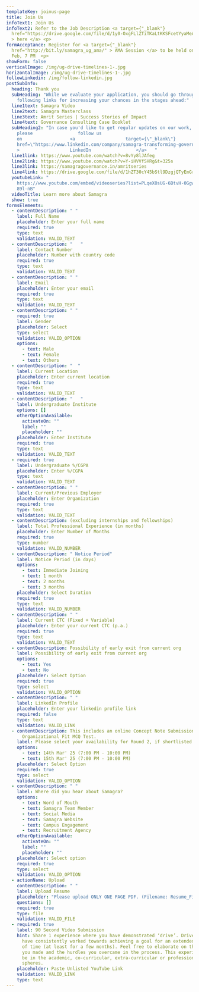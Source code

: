 ```yaml
---
templateKey: joinus-page
title: Join Us
infoText1: Join Us
infoText2: Refer to the Job Description <a target={"_blank"}
  href="https://drive.google.com/file/d/1y0-OxgFLlZTiTKaLtKKSFcetYyaMeAT3/view?usp=sharing"
  > here </a> <p>
formAcceptance: Register for <a target={"_blank"}
  href="http://bit.ly/samagra_ug_ama/" > AMA Session </a> to be held on 24th
  Feb, 7 PM  <p>
showForm: false
verticalImage: /img/ug-drive-timelines-1-.jpg
horizontalImage: /img/ug-drive-timelines-1-.jpg
followLinkedin: /img/follow-linkedin.jpg
postSubInfo:
  heading: Thank you
  subHeading: "While we evaluate your application, you should go through the
    following links for increasing your chances in the stages ahead:"
  line1text: Samagra Video
  line2text: Samagra Masterclass
  line3text: Amrit Series | Success Stories of Impact
  line4text: Governance Consulting Case Booklet
  subHeading2: "In case you'd like to get regular updates on our work,
    please                 follow us
    on                  <a                   target={\"_blank\"}                   \
    href=\"https://www.linkedin.com/company/samagra-transforming-governance/\"                 \
    >                   LinkedIn                 </a>   "
  line1link: https://www.youtube.com/watch?v=8vYy8lJAfeg
  line2link: https://www.youtube.com/watch?v=Y-iHVVfSHRg&t=325s
  line3link: https://samagragovernance.in/amritseries
  line4link: https://drive.google.com/file/d/1hZT30cY45bStl9DzgjQTyEmGr2kCNnWg/view
  youtubeLink: "
    https://www.youtube.com/embed/videoseries?list=PLqeXOsUG-6BtvH-0GgwRGX9Z2uO\
    89l-nB"
  videoTitle: Learn more about Samagra
  show: true
formsElements:
  - contentDescription: " "
    label: Full Name
    placeholder: Enter your full name
    required: true
    type: text
    validation: VALID_TEXT
  - contentDescription: "   "
    label: Contact Number
    placeholder: Number with country code
    required: true
    type: text
    validation: VALID_TEXT
  - contentDescription: " "
    label: Email
    placeholder: Enter your email
    required: true
    type: text
    validation: VALID_TEXT
  - contentDescription: " "
    required: true
    label: Gender
    placeholder: S﻿elect
    type: select
    validation: VALID_OPTION
    options:
      - text: Male
      - text: Female
      - text: Others
  - contentDescription: "  "
    label: Current Location
    placeholder: Enter current location
    required: true
    type: text
    validation: VALID_TEXT
  - contentDescription: "   "
    label: Undergraduate Institute
    options: []
    otherOptionAvailable:
      activateOn: ""
      label: ""
      placeholder: ""
    placeholder: Enter Institute
    required: true
    type: text
    validation: VALID_TEXT
  - required: true
    label: Undergraduate %/CGPA
    placeholder: Enter %/CGPA
    type: text
    validation: VALID_TEXT
  - contentDescription: " "
    label: Current/Previous Employer
    placeholder: Enter Organization
    required: true
    type: text
    validation: VALID_TEXT
  - contentDescription: (excluding internships and fellowships)
    label: Total Professional Experience (in months)
    placeholder: Enter Number of Months
    required: true
    type: number
    validation: VALID_NUMBER
  - contentDescription: " Notice Period"
    label: Notice Period (in days)
    options:
      - text: Immediate Joining
      - text: 1 month
      - text: 2 months
      - text: 3 months
    placeholder: Select Duration
    required: true
    type: text
    validation: VALID_NUMBER
  - contentDescription: " "
    label: Current CTC (Fixed + Variable)
    placeholder: Enter your current CTC (p.a.)
    required: true
    type: text
    validation: VALID_TEXT
  - contentDescription: Possibility of early exit from current org
    label: Possibility of early exit from current org
    options:
      - text: Yes
      - text: No
    placeholder: Select Option
    required: true
    type: select
    validation: VALID_OPTION
  - contentDescription: " "
    label: LinkedIn Profile
    placeholder: Enter your linkedin profile link
    required: false
    type: text
    validation: VALID_LINK
  - contentDescription: This includes an online Concept Note Submission +
      Organizational Fit MCQ Test.
    label: Please select your availability for Round 2, if shortlisted
    options:
      - text: 14th Mar' 25 (7:00 PM - 10:00 PM)
      - text: 15th Mar' 25 (7:00 PM - 10:00 PM)
    placeholder: Select Option
    required: true
    type: select
    validation: VALID_OPTION
  - contentDescription: " "
    label: Where did you hear about Samagra?
    options:
      - text: Word of Mouth
      - text: Samagra Team Member
      - text: Social Media
      - text: Samagra Website
      - text: Campus Engagement
      - text: Recruitment Agency
    otherOptionAvailable:
      activateOn: ""
      label: ""
      placeholder: ""
    placeholder: S﻿elect option
    required: true
    type: select
    validation: VALID_OPTION
  - actionName: Upload
    contentDescription: " "
    label: Upload Resume
    placeholder: "Please upload ONLY ONE PAGE PDF. (Filename: Resume_Firstname Lastname)"
    questions: []
    required: true
    type: file
    validation: VALID_FILE
  - required: true
    label: 90 Second Video Submission
    hint: Share 1 experience where you have demonstrated ‘drive’. Drive is when you
      have consistently worked towards achieving a goal for an extended period
      of time (at least for a few months). Feel free to elaborate on the efforts
      you made and the hurdles you overcame in the process. This experience may
      be in the academic, co-curricular, extra-curricular or professional
      spheres.
    placeholder: P﻿aste Unlisted YouTube Link
    validation: VALID_LINK
    type: text
---
```

